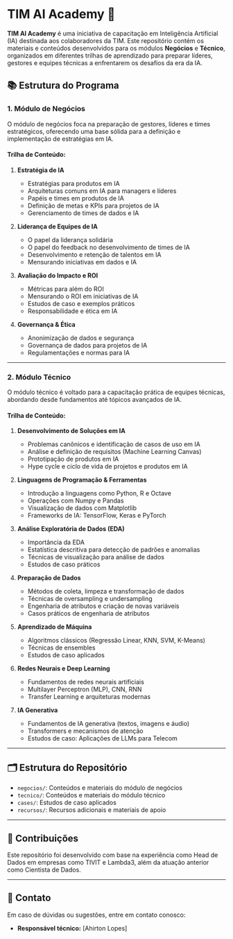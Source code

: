 # TIM AI Academy 🚀

**TIM AI Academy** é uma iniciativa de capacitação em Inteligência Artificial (IA) destinada aos colaboradores da TIM. Este repositório contém os materiais e conteúdos desenvolvidos para os módulos **Negócios** e **Técnico**, organizados em diferentes trilhas de aprendizado para preparar líderes, gestores e equipes técnicas a enfrentarem os desafios da era da IA.

## 📚 Estrutura do Programa

### 1. Módulo de Negócios
O módulo de negócios foca na preparação de gestores, líderes e times estratégicos, oferecendo uma base sólida para a definição e implementação de estratégias em IA.

#### Trilha de Conteúdo:
1. **Estratégia de IA**
   - Estratégias para produtos em IA
   - Arquiteturas comuns em IA para managers e líderes
   - Papéis e times em produtos de IA
   - Definição de metas e KPIs para projetos de IA
   - Gerenciamento de times de dados e IA

2. **Liderança de Equipes de IA**
   - O papel da liderança solidária
   - O papel do feedback no desenvolvimento de times de IA
   - Desenvolvimento e retenção de talentos em IA
   - Mensurando iniciativas em dados e IA

3. **Avaliação do Impacto e ROI**
   - Métricas para além do ROI
   - Mensurando o ROI em iniciativas de IA
   - Estudos de caso e exemplos práticos
   - Responsabilidade e ética em IA

4. **Governança & Ética**
   - Anonimização de dados e segurança
   - Governança de dados para projetos de IA
   - Regulamentações e normas para IA

---

### 2. Módulo Técnico
O módulo técnico é voltado para a capacitação prática de equipes técnicas, abordando desde fundamentos até tópicos avançados de IA.

#### Trilha de Conteúdo:
1. **Desenvolvimento de Soluções em IA**
   - Problemas canônicos e identificação de casos de uso em IA
   - Análise e definição de requisitos (Machine Learning Canvas)
   - Prototipação de produtos em IA
   - Hype cycle e ciclo de vida de projetos e produtos em IA

2. **Linguagens de Programação & Ferramentas**
   - Introdução a linguagens como Python, R e Octave
   - Operações com Numpy e Pandas
   - Visualização de dados com Matplotlib
   - Frameworks de IA: TensorFlow, Keras e PyTorch

3. **Análise Exploratória de Dados (EDA)**
   - Importância da EDA
   - Estatística descritiva para detecção de padrões e anomalias
   - Técnicas de visualização para análise de dados
   - Estudos de caso práticos

4. **Preparação de Dados**
   - Métodos de coleta, limpeza e transformação de dados
   - Técnicas de oversampling e undersampling
   - Engenharia de atributos e criação de novas variáveis
   - Casos práticos de engenharia de atributos

5. **Aprendizado de Máquina**
   - Algoritmos clássicos (Regressão Linear, KNN, SVM, K-Means)
   - Técnicas de ensembles
   - Estudos de caso aplicados

6. **Redes Neurais e Deep Learning**
   - Fundamentos de redes neurais artificiais
   - Multilayer Perceptron (MLP), CNN, RNN
   - Transfer Learning e arquiteturas modernas

7. **IA Generativa**
   - Fundamentos de IA generativa (textos, imagens e áudio)
   - Transformers e mecanismos de atenção
   - Estudos de caso: Aplicações de LLMs para Telecom

---

## 🗂 Estrutura do Repositório

- `negocios/`: Conteúdos e materiais do módulo de negócios
- `tecnico/`: Conteúdos e materiais do módulo técnico
- `cases/`: Estudos de caso aplicados
- `recursos/`: Recursos adicionais e materiais de apoio

---

## 🤝 Contribuições

Este repositório foi desenvolvido com base na experiência como Head de Dados em empresas como TIVIT e Lambda3, além da atuação anterior como Cientista de Dados.

---

## 📧 Contato

Em caso de dúvidas ou sugestões, entre em contato conosco:

- **Responsável técnico:** [Ahirton Lopes]
